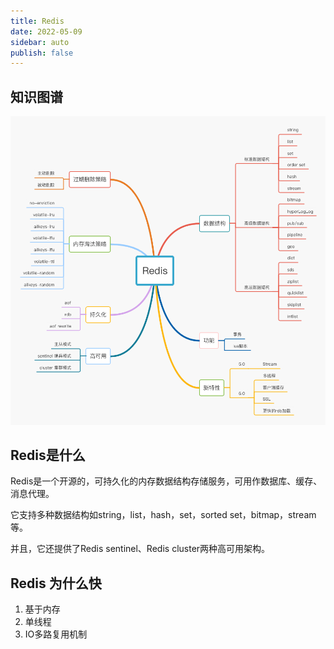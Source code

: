 ```yaml
---
title: Redis
date: 2022-05-09
sidebar: auto
publish: false
---
```


## 知识图谱

![Redis知识图谱](./img/redis.jpg)

## Redis是什么

Redis是一个开源的，可持久化的内存数据结构存储服务，可用作数据库、缓存、消息代理。

它支持多种数据结构如string，list，hash，set，sorted set，bitmap，stream等。

并且，它还提供了Redis sentinel、Redis cluster两种高可用架构。

## Redis 为什么快

1. 基于内存
2. 单线程
3. IO多路复用机制
